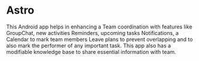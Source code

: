 # Astro
This Android app helps in enhancing a Team coordination with features like GroupChat, new activities Reminders, upcoming tasks Notifications, a Calendar to mark team members Leave plans to prevent overlapping and to also mark the performer of any important task. This app also has a modifiable knowledge base to share essential information with team.
